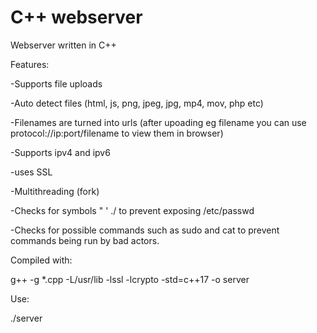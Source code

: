 # C++ webserver
Webserver written in C++

Features:

-Supports file uploads

-Auto detect files (html, js, png, jpeg, jpg, mp4, mov, php etc)

-Filenames are turned into urls (after upoading eg filename you can use protocol://ip:port/filename to view them in browser)

-Supports ipv4 and ipv6

-uses SSL

-Multithreading (fork)

-Checks for symbols " ' ./ to prevent exposing /etc/passwd

-Checks for possible commands such as sudo and cat to prevent commands being run by bad actors.

Compiled with:

g++ -g *.cpp -L/usr/lib -lssl -lcrypto -std=c++17 -o server

Use:

./server
